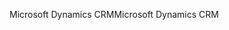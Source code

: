 <span data-ttu-id="b9dbe-101">Microsoft Dynamics CRM</span><span class="sxs-lookup"><span data-stu-id="b9dbe-101">Microsoft Dynamics CRM</span></span>